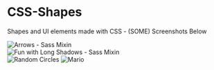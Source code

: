CSS-Shapes
==========

Shapes and UI elements made with CSS - (SOME) Screenshots Below

![Arrows - Sass Mixin](http://i.imgur.com/zWXL23i.png)  
![Fun with Long Shadows - Sass Mixin](http://i.imgur.com/AlLAIkR.png)  
![Random Circles](http://i.imgur.com/4LwDcRQ.png)
![Mario](http://i.imgur.com/MNjkQvI.png)
<!-- ![Minecraft Sword](http://i.imgur.com/j0g35Vw.png)
![Slide to Unlock](http://i.imgur.com/Ld4de1q.png)
![Aces](http://i.imgur.com/DrcNwlO.png)  
![Pacman](http://i.imgur.com/PCvB92i.png)  
![Rainbow](http://i.imgur.com/ET23xDs.png)  
![Social Cube](http://i.imgur.com/L3ZKkfY.png) -->
